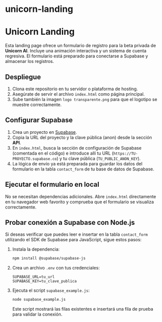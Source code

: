 # unicorn-landing
# Unicorn Landing

Esta landing page ofrece un formulario de registro para la beta privada de **Unicorn AI**. Incluye una animación interactiva y un sistema de cuenta regresiva. El formulario está preparado para conectarse a Supabase y almacenar los registros.

## Despliegue

1. Clona este repositorio en tu servidor o plataforma de hosting.
2. Asegúrate de servir el archivo `index.html` como página principal.
3. Sube también la imagen `logo transparente.png` para que el logotipo se muestre correctamente.

## Configurar Supabase

1. Crea un proyecto en [Supabase](https://supabase.com/).
2. Copia la URL del proyecto y la clave pública (anon) desde la sección **API**.
3. En `index.html`, busca la sección de configuración de Supabase (comentada en el código) e introduce allí tu URL (`https://TU-PROYECTO.supabase.co`) y tu clave pública (`TU_PUBLIC_ANON_KEY`).
4. La lógica de envío ya está preparada para guardar los datos del formulario en la tabla `contact_form` de tu base de datos de Supabase.

## Ejecutar el formulario en local

No se necesitan dependencias adicionales. Abre `index.html` directamente en tu navegador web favorito y comprueba que el formulario se visualiza correctamente.

## Probar conexión a Supabase con Node.js

Si deseas verificar que puedes leer e insertar en la tabla `contact_form` utilizando el SDK de Supabase para JavaScript, sigue estos pasos:

1. Instala la dependencia:
   ```bash
   npm install @supabase/supabase-js
   ```
2. Crea un archivo `.env` con tus credenciales:
   ```
   SUPABASE_URL=tu_url
   SUPABASE_KEY=tu_clave_publica
   ```
3. Ejecuta el script `supabase_example.js`:
   ```bash
   node supabase_example.js
   ```
   Este script mostrará las filas existentes e insertará una fila de prueba para validar la conexión.
